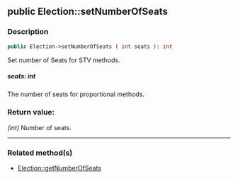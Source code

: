 ## public Election::setNumberOfSeats

### Description    

```php
public Election->setNumberOfSeats ( int seats ): int
```

Set number of Seats for STV methods.
    

##### **seats:** *int*   
The number of seats for proportional methods.    


### Return value:   

*(int)* Number of seats.


---------------------------------------

### Related method(s)      

* [Election::getNumberOfSeats](../Election%20Class/public%20Election--getNumberOfSeats.md)    

